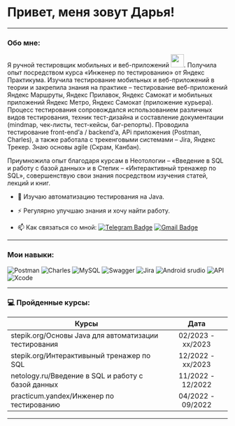 
# Привет, меня зовут Дарья!

---

### Обо мне:

Я ручной тестировщик мобильных и веб-приложений <img src="https://media.giphy.com/media/WUlplcMpOCEmTGBtBW/giphy.gif" width="30px">. Получила опыт посредством курса «Инженер по тестированию» от Яндекс Практикума. Изучила тестирование мобильных и веб-приложений в теории и закрепила знания на практике – тестирование веб-приложений Яндекс Маршруты, Яндекс Прилавок, Яндекс Самокат и мобильных приложений Яндекс Метро, Яндекс Самокат (приложение курьера). Процесс тестирования сопровождался использованием различных видов тестирования, техник тест-дизайна и составление документации (mindmap, чек-листы, тест-кейсы, баг-репорты). Проводила тестирование front-end’а / backend’а, APi приложения (Postman, Charles), а также работала с трекенговыми системами – Jira, Яндекс Трекер. Знаю основы agile (Скрам, Канбан).

Приумножила опыт благодаря курсам в Неотологии – «Введение в SQL и работу с базой данных» и в Степик – «Интерактивный тренажер по SQL», совершенствую свои знания посредством изучения статей, лекций и книг. 


- :telescope: Изучаю автоматизацию тестирования на Java. 

- :zap: Регулярно улучшаю знания и хочу найти работу.

- :mailbox: Как связаться со мной: [![Telegram Badge](https://img.shields.io/badge/-mezentsevadaria-blue?style=flat&logo=Telegram&logoColor=white)](https://t.me/daria_mezentseva) [![Gmail Badge](https://img.shields.io/badge/-Gmail-red?style=flat&logo=Gmail&logoColor=white)](mailto:mezentseva.daria96@gmail.com)

---
### Мои навыки:
![Postman](https://img.shields.io/badge/-Postman-f2d0a2?style=for-the-badge&logo=Postman)
![Charles](https://img.shields.io/badge/-Charles-f2d0a2?style=for-the-badge&logo=Charles)
![MySQL](https://img.shields.io/badge/-MySQL-f2d0a2?style=for-the-badge&logo=MySQL&logoColor=0313fc)
![Swagger](https://img.shields.io/badge/-Swagger-f2d0a2?style=for-the-badge&logo=Swagger&logoColor=25cc04)
![Jira](https://img.shields.io/badge/-Jira-f2d0a2?style=for-the-badge&logo=Jira)
![Android srudio](https://img.shields.io/badge/-Androidsrudio-f2d0a2?style=for-the-badge&logo=Androidsrudio)
![API](https://img.shields.io/badge/-API-f2d0a2?style=for-the-badge&logo=API)
![Xcode](https://img.shields.io/badge/-Xcode-f2d0a2?style=for-the-badge&logo=Xcode)

---

### 💻 Пройденные курсы:

| Курсы                                                           | Дата              |
| ----------------------------------------------------------------| :---------------: |
| stepik.org/Основы Java для автоматизации тестирования           | 02/2023 - xx/2023 |
| stepik.org/Интерактивыный тренажер по SQL                       | 12/2022 - xx/2023 |
| netology.ru/Введение в SQL и работу с базой данных              | 11/2022 - 12/2022 |                
| practicum.yandex/Инженер по тестированию                        | 04/2022 - 09/2022 |

---
